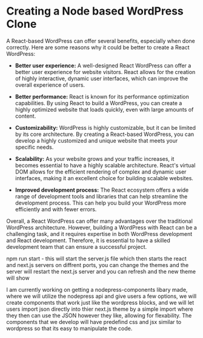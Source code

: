 # Creating a Node based WordPress Clone

A React-based WordPress can offer several benefits, especially when done correctly. Here are some reasons why it could be better to create a React WordPress:

-   **Better user experience:** A well-designed React WordPress can offer a better user experience for website visitors. React allows for the creation of highly interactive, dynamic user interfaces, which can improve the overall experience of users.

-   **Better performance:** React is known for its performance optimization capabilities. By using React to build a WordPress, you can create a highly optimized website that loads quickly, even with large amounts of content.

-   **Customizability:** WordPress is highly customizable, but it can be limited by its core architecture. By creating a React-based WordPress, you can develop a highly customized and unique website that meets your specific needs.

-   **Scalability:** As your website grows and your traffic increases, it becomes essential to have a highly scalable architecture. React's virtual DOM allows for the efficient rendering of complex and dynamic user interfaces, making it an excellent choice for building scalable websites.

-   **Improved development process:** The React ecosystem offers a wide range of development tools and libraries that can help streamline the development process. This can help you build your WordPress more efficiently and with fewer errors.

Overall, a React WordPress can offer many advantages over the traditional WordPress architecture. However, building a WordPress with React can be a challenging task, and it requires expertise in both WordPress development and React development. Therefore, it is essential to have a skilled development team that can ensure a successful project.

npm run start - this will start the server.js file which then starts the react and next.js servers on diffrent ports, you can change the themes and the server will restart the next.js server and you can refresh and the new theme will show

I am currently working on getting a nodepress-components libary made, where we will utilize the nodepress api and give users a few options, we will create components that work just like the wordpress blocks, and we will let users import json directly into thier next.js theme by a simple import where they then can use the JSON however they like, allowing for flexability. The components that we develop will have predefind css and jsx similar to wordpress so that its easy to manipulate the code.

